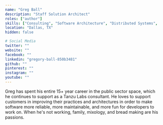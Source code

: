 ```yaml
---
name: "Greg Ball"
description: "Staff Solution Architect"
roles: ["author"]
skills: ["Consulting", "Software Architecture", "Distributed Systems", "Domain Driven Design"]
location: "Dallas, TX"
hidden: false

# Social Media
twitter: ""
website: ""
facebook: ""
linkedin: "gregory-ball-850b3481"
github: ""
pinterest: ""
instagram: ""
youtube: ""
---
```


Greg has spent his entire 15+ year career in the public sector space, which he continues to support as a Tanzu Labs consultant.  He loves to support customers in improving their practices and architectures in order to make software more reliable, more maintainable, and more fun for developers to work on.  When he's not working, family, mixology, and bread making are his passions. 

<!-- more -->
